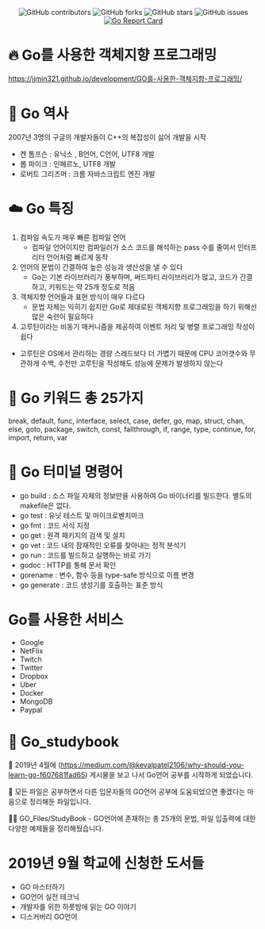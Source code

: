 <div align="center">
  
![GitHub contributors](https://img.shields.io/github/contributors/jjmin321/Go_studybook)
![GitHub forks](https://img.shields.io/github/forks/jjmin321/Go_studybook?label=Forks)
![GitHub stars](https://img.shields.io/github/stars/jjmin321/Go_studybook?style=Stars)
![GitHub issues](https://img.shields.io/github/issues-raw/jjmin321/Go_studybook)
[![Go Report Card](https://goreportcard.com/badge/github.com/jjmin321/Go_studybook)](https://goreportcard.com/report/github.com/jjmin321/Go_studybook)

</div>

# 🔥 Go를 사용한 객체지향 프로그래밍
https://jjmin321.github.io/development/GO를-사용한-객체지향-프로그래밍/

# 📓 Go 역사
2007년 3명의 구글의 개발자들이 C++의 복잡성이 싫어 개발을 시작
  - 켄 톰프슨 : 유닉스 , B언어, C언어, UTF8 개발 
  - 롭 파이크 : 인페르노, UTF8 개발
  - 로버트 그리즈머 : 크롬 자바스크립트 엔진 개발

# ☁️ Go 특징
1. 컴파일 속도가 매우 빠른 컴파일 언어
	- 컴파일 언어이지만 컴파일러가 소스 코드를 해석하는 pass 수를 줄여서 인터프리터 언어처럼 빠르게 동작
2. 언어의 문법이 간결하여 높은 성능과 생산성을 낼 수 있다
	- Go는 기본 라이브러리가 풍부하며, 써드파티 라이브러리가 많고, 코드가 간결하고, 키워드는 약 25개 정도로 적음
3. 객체지향 언어들과 표현 방식이 매우 다르다 
	- 문법 자체는 익히기 쉽지만 Go로 제대로된 객체지향 프로그래밍을 하기 위해선 많은 숙련이 필요하다 
4. 고루틴이라는 비동기 매커니즘을 제공하여 이벤트 처리 및 병렬 프로그래밍 작성이 쉽다
  - 고루틴은 OS에서 관리하는 경량 스레드보다 더 가볍기 때문에 CPU 코어갯수와 무관하게 수백, 수천만 고루틴을 작성해도 성능에 문제가 발생하지 않는다

# 🔑 Go 키워드 총 25가지
break, default, func, interface, select, case, defer, go, map, struct, chan, else, goto, package, switch, const, fallthrough, if, range, type, continue, for, import, return, var

# 📖 Go 터미널 명령어
- go build : 소스 파일 자체의 정보만을 사용하여 Go 바이너리를 빌드한다. 별도의 makefile은 없다.
- go test : 유닛 테스트 및 마이크로벤치마크
- go fmt : 코드 서식 지정
- go get : 원격 패키지의 검색 및 설치
- go vet : 코드 내의 잠재적인 오류를 찾아내는 정적 분석기
- go run : 코드를 빌드하고 실행하는 바로 가기
- godoc : HTTP를 통해 문서 확인
- gorename : 변수, 함수 등을 type-safe 방식으로 이름 변경
- go generate : 코드 생성기를 호출하는 표준 방식

# Go를 사용한 서비스
- Google
- NetFlix
- Twitch
- Twitter
- Dropbox
- Uber
- Docker
- MongoDB
- Paypal

# 🚀 Go_studybook 

🔖 2019년 4월에 (https://medium.com/@kevalpatel2106/why-should-you-learn-go-f607681fad65) 게시물을 보고 나서 Go언어 공부를 시작하게 되었습니다.

📁 모든 파일은 공부하면서 다른 입문자들의 GO언어 공부에 도움되었으면 좋겠다는 마음으로 정리해둔 파일입니다.

👨‍💻 GO_Files/StudyBook - GO언어에 존재하는 총 25개의 문법, 파일 입출력에 대한 다양한 예제들을 정리해뒀습니다.

# 2019년 9월 학교에 신청한 도서들 
- GO 마스터하기
- GO언어 실전 테크닉   
- 개발자를 위한 하룻밤에 읽는 GO 이야기
- 디스커버리 GO언어
